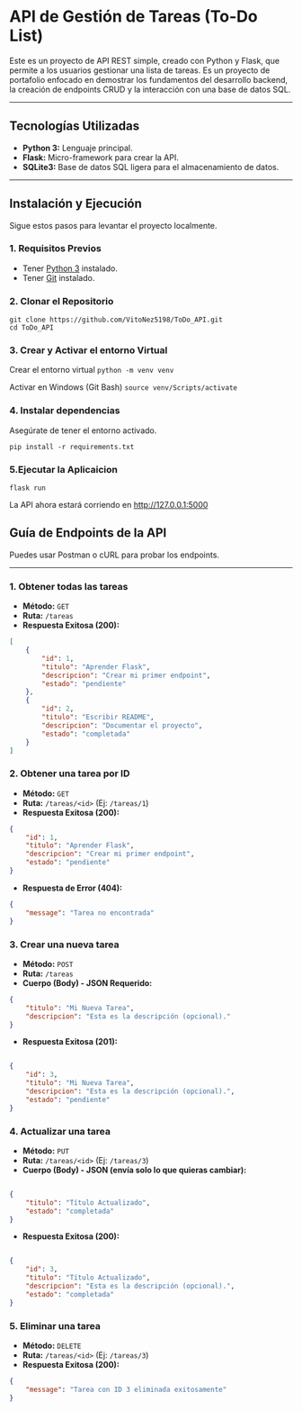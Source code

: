 # API de Gestión de Tareas (To-Do List)

Este es un proyecto de API REST simple, creado con Python y Flask, que permite a los usuarios gestionar una lista de tareas. Es un proyecto de portafolio enfocado en demostrar los fundamentos del desarrollo backend, la creación de endpoints CRUD y la interacción con una base de datos SQL.

---

## Tecnologías Utilizadas

* **Python 3:** Lenguaje principal.
* **Flask:** Micro-framework para crear la API.
* **SQLite3:** Base de datos SQL ligera para el almacenamiento de datos.

---

## Instalación y Ejecución

Sigue estos pasos para levantar el proyecto localmente.

### 1. Requisitos Previos

* Tener [Python 3](https://www.python.org/downloads/) instalado.
* Tener [Git](https://git-scm.com/downloads) instalado.

### 2. Clonar el Repositorio

```
git clone https://github.com/VitoNez5198/ToDo_API.git
cd ToDo_API
```

### 3. Crear y Activar el entorno Virtual

Crear el entorno virtual
`python -m venv venv`

Activar en Windows (Git Bash)
`source venv/Scripts/activate`


### 4. Instalar dependencias

Asegúrate de tener el entorno activado.

`pip install -r requirements.txt`

### 5.Ejecutar la Aplicaicion

`flask run`

La API ahora estará corriendo en http://127.0.0.1:5000

## Guía de Endpoints de la API

Puedes usar Postman o cURL para probar los endpoints.

---

### 1. Obtener todas las tareas

* **Método:** `GET`
* **Ruta:** `/tareas`
* **Respuesta Exitosa (200):**

```json
[
    {
        "id": 1,
        "titulo": "Aprender Flask",
        "descripcion": "Crear mi primer endpoint",
        "estado": "pendiente"
    },
    {
        "id": 2,
        "titulo": "Escribir README",
        "descripcion": "Documentar el proyecto",
        "estado": "completada"
    }
]
```

### 2. Obtener una tarea por ID

* **Método:** `GET`
* **Ruta:** `/tareas/<id>` (Ej: `/tareas/1`)
* **Respuesta Exitosa (200):**

```json
{
    "id": 1,
    "titulo": "Aprender Flask",
    "descripcion": "Crear mi primer endpoint",
    "estado": "pendiente"
}
```
* **Respuesta de Error (404):**

```json
{
    "message": "Tarea no encontrada"
}
```

### 3. Crear una nueva tarea

* **Método:** `POST`
* **Ruta:** `/tareas`
* **Cuerpo (Body) - JSON Requerido:**


```json
{
    "titulo": "Mi Nueva Tarea",
    "descripcion": "Esta es la descripción (opcional)."
}
```
* **Respuesta Exitosa (201):**

```JSON

{
    "id": 3,
    "titulo": "Mi Nueva Tarea",
    "descripcion": "Esta es la descripción (opcional).",
    "estado": "pendiente"
}
```
### 4. Actualizar una tarea
* **Método:** `PUT`
* **Ruta:** `/tareas/<id>` (Ej: `/tareas/3`)
* **Cuerpo (Body) - JSON (envía solo lo que quieras cambiar):**

```json

{
    "titulo": "Título Actualizado",
    "estado": "completada"
}
```
* **Respuesta Exitosa (200):**

```json

{
    "id": 3,
    "titulo": "Título Actualizado",
    "descripcion": "Esta es la descripción (opcional).",
    "estado": "completada"
}
```

### 5. Eliminar una tarea
* **Método:** `DELETE`
* **Ruta:** `/tareas/<id>` (Ej: `/tareas/3`)
* **Respuesta Exitosa (200):**

```json
{
    "message": "Tarea con ID 3 eliminada exitosamente"
}
```